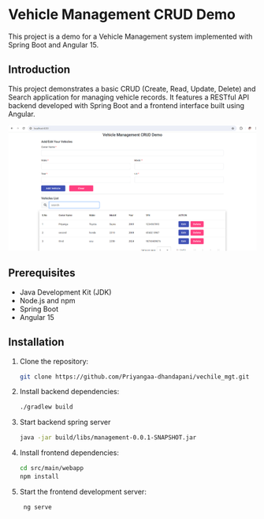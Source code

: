 # Vehicle Management CRUD Demo

This project is a demo for a Vehicle Management system implemented with Spring Boot and Angular 15.

## Introduction

This project demonstrates a basic CRUD (Create, Read, Update, Delete) and Search application for managing vehicle records. It features a RESTful API backend developed with Spring Boot and a frontend interface built using Angular.

![App Sample](crud-demo-vechile/src/main/webapp/im-2.png)

## Prerequisites

- Java Development Kit (JDK)
- Node.js and npm
- Spring Boot
- Angular 15

## Installation

1. Clone the repository:

   ```bash
   git clone https://github.com/Priyangaa-dhandapani/vechile_mgt.git
   ```
2. Install backend dependencies:
    ```bash
   ./gradlew build
    ```
3. Start backend spring server
   ```bash
   java -jar build/libs/management-0.0.1-SNAPSHOT.jar
   ```
4. Install frontend dependencies:
    ```bash
    cd src/main/webapp
    npm install
    ```
5. Start the frontend development server:
   ```bash
    ng serve
   ```
